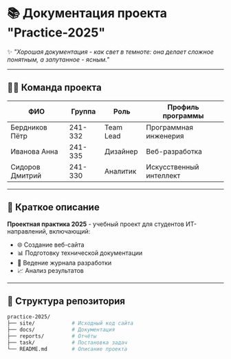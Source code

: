 # 📚 Документация проекта "Practice-2025"

✨ *"Хорошая документация - как свет в темноте: она делает сложное понятным, а запутанное - ясным."*  

---

## 🧑‍💻 Команда проекта

| ФИО               | Группа  | Роль          | Профиль программы                |
|--------------------|---------|---------------|----------------------------------|
| Бердников Пётр     | 241-332 | Team Lead     | Программная инженерия            |
| Иванова Анна       | 241-335 | Дизайнер      | Веб-разработка                   |
| Сидоров Дмитрий    | 241-330 | Аналитик      | Искусственный интеллект          |

---

## 📌 Краткое описание
**Проектная практика 2025** - учебный проект для студентов ИТ-направлений, включающий:
- 🌐 Создание веб-сайта
- 📊 Подготовку технической документации
- 📝 Ведение журнала разработки
- 📈 Анализ результатов

---

## 📂 Структура репозитория
```bash
practice-2025/
├── site/            # Исходный код сайта
├── docs/            # Документация
├── reports/         # Отчёты
├── task/            # Постановка задач
└── README.md        # Описание проекта
